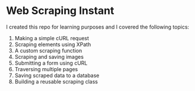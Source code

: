 # Web Scraping Instant

I created this repo for learning purposes and I covered the following topics: 

1. Making a simple cURL request
2. Scraping elements using XPath
3. A custom scraping function
4. Scraping and saving images
5. Submitting a form using cURL
6. Traversing multiple pages
7. Saving scraped data to a database
8. Building a reusable scraping class